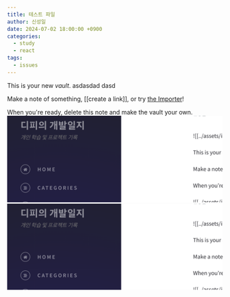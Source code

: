 ```yaml
---
title: 테스트 파일
author: 신성일
date: 2024-07-02 18:00:00 +0900
categories:
  - study
  - react
tags:
  - issues
---
```



This is your new *vault*.    asdasdad   dasd

Make a note of something, [[create a link]], or try [the Importer](https://help.obsidian.md/Plugins/Importer)!

When you're ready, delete this note and make the vault your own. 
![](assets/images/Pasted%20image%2020240702220301.png)![](assets/images/dpblog.png)